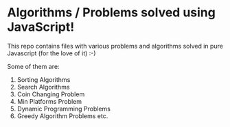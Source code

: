 # Algorithms / Problems solved using JavaScript!

This repo contains files with various problems and algorithms solved in pure Javascript (for the love of it) :-)

Some of them are:

1. Sorting Algorithms
2. Search Algorithms
3. Coin Changing Problem
4. Min Platforms Problem
5. Dynamic Programming Problems
6. Greedy Algorithm Problems etc.
